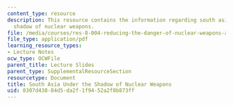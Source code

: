 ```yaml
---
content_type: resource
description: This resource contains the information regarding south asia under the
  shadow of nuclear weapons.
file: /media/courses/res-8-004-reducing-the-danger-of-nuclear-weapons-and-proliferation-january-iap-2015/8307d43884d5da2f1f9452a2f8b873ff_MITRES_8-004IAP15_Narang.pdf
file_type: application/pdf
learning_resource_types:
- Lecture Notes
ocw_type: OCWFile
parent_title: Lecture Slides
parent_type: SupplementalResourceSection
resourcetype: Document
title: South Asia Under the Shadow of Nuclear Weapons
uid: 8307d438-84d5-da2f-1f94-52a2f8b873ff
---
```

